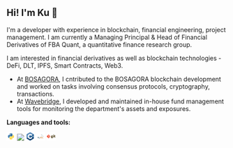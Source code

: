 ## Hi! I'm Ku :wave:

I'm a developer with experience in blockchain, financial engineering, project management.
I am currently a Managing Principal & Head of Financial Derivatives of FBA Quant, a quantitative finance research group.

I am interested in financial derivatives as well as blockchain technologies - DeFi, DLT, IPFS, Smart Contracts, Web3.

- At [BOSAGORA](https://github.com/bosagora/), I cntributed to the BOSAGORA blockchain development and worked on tasks involving consensus protocols, cryptography, transactions.
- At [Wavebridge](https://wavebridge.com/en), I developed and maintained in-house fund management tools for monitoring the department's assets and exposures.

**Languages and tools:**  

<code><img height="20" src="https://raw.githubusercontent.com/github/explore/80688e429a7d4ef2fca1e82350fe8e3517d3494d/topics/python/python.png"></code>
<code><img height="20" src="https://dlang.org/images/dlogo.png"></code>
<code><img height="20" src="https://raw.githubusercontent.com/github/explore/80688e429a7d4ef2fca1e82350fe8e3517d3494d/topics/cpp/cpp.png"></code>
<code><img height="20" src="https://raw.githubusercontent.com/github/explore/80688e429a7d4ef2fca1e82350fe8e3517d3494d/topics/mysql/mysql.png"></code>
<code><img height="20" src="https://raw.githubusercontent.com/github/explore/80688e429a7d4ef2fca1e82350fe8e3517d3494d/topics/git/git.png"></code>
